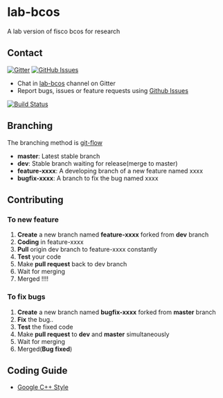 # lab-bcos
A lab version of fisco bcos for research

## Contact
[![Gitter](https://img.shields.io/gitter/room/fisco-bcos/Lobby.svg)](https://gitter.im/fisco-bcos/Lobby)
[![GitHub Issues](https://img.shields.io/github/issues-raw/FISCO-BCOS/lab-fisco.svg)](https://github.com/FISCO-BCOS/lab-bcos/issues)

- Chat in [lab-bcos](https://gitter.im/fisco-bcos/Lobby) channel on Gitter
- Report bugs, issues or feature requests using [Github Issues](https://github.com/FISCO-BCOS/lab-bcos/issues)


[![Build Status](https://travis-ci.org/FISCO-BCOS/lab-bcos.svg)](https://travis-ci.org/FISCO-BCOS/lab-bcos)

## Branching

The branching method is [git-flow](https://jeffkreeftmeijer.com/git-flow/)

* **master**: Latest stable branch
* **dev**: Stable branch waiting for release(merge to master)
* **feature-xxxx**: A developing branch of a new feature named xxxx
* **bugfix-xxxx**: A branch to fix the bug named xxxx

## Contributing

### To new feature

1. **Create** a new branch named **feature-xxxx** forked from **dev** branch
2. **Coding** in feature-xxxx
3. **Pull** origin dev branch to feature-xxxx constantly
4. **Test** your code
5. Make **pull request** back to dev branch
6. Wait for merging
7. Merged !!!!

### To fix bugs

1. **Create** a new branch named **bugfix-xxxx** forked from **master** branch
2. **Fix** the bug..
3. **Test** the fixed code
4. Make **pull request** to **dev** and **master** simultaneously
5. Wait for merging
6. Merged(**Bug fixed**)

## Coding Guide

* [Google C++ Style](https://google.github.io/styleguide/cppguide.html)
